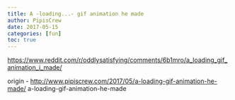 ```yaml
---
title: A -loading...- gif animation he made
author: PipisCrew
date: 2017-05-15
categories: [fun]
toc: true
---
```


https://www.reddit.com/r/oddlysatisfying/comments/6b1mro/a_loading_gif_animation_i_made/

origin - http://www.pipiscrew.com/2017/05/a-loading-gif-animation-he-made/ a-loading-gif-animation-he-made